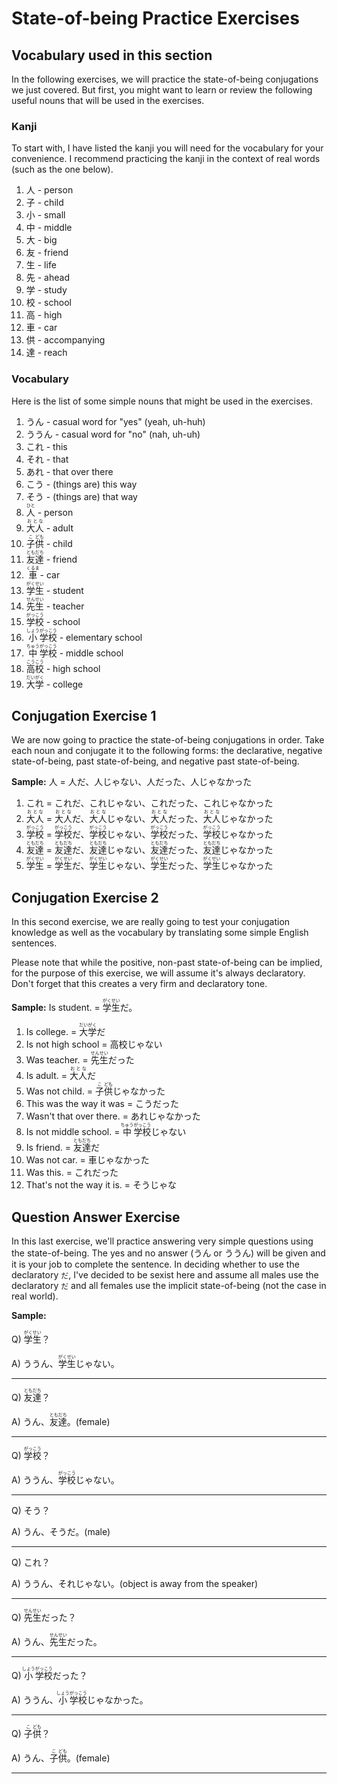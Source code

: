 # State-of-being Practice Exercises

## Vocabulary used in this section

In the following exercises, we will practice the state-of-being conjugations we just covered. But first, you might want to learn or review the following useful nouns that will be used in the exercises.

### Kanji

To start with, I have listed the kanji you will need for the vocabulary for your convenience. I recommend practicing the kanji in the context of real words (such as the one below).

1. 人 - person
1. 子 - child
1. 小 - small
1. 中 - middle
1. 大 - big
1. 友 - friend
1. 生 - life
1. 先 - ahead
1. 学 - study
1. 校 - school
1. 高 - high
1. 車 - car
1. 供 - accompanying
1. 達 - reach

### Vocabulary

Here is the list of some simple nouns that might be used in the exercises.

1. うん - casual word for "yes" (yeah, uh-huh)
1. ううん - casual word for "no" (nah, uh-uh)
1. これ - this
1. それ - that
1. あれ - that over there
1. こう - (things are) this way
1. そう - (things are) that way
1. <ruby>人<rt>ひと</rt></ruby> - person
1. <ruby>大人<rt>おとな</rt></ruby> - adult
1. <ruby>子<rt>こ</rt>供<rt>ども</rt></ruby> - child
1. <ruby>友<rt>とも</rt>達<rt>だち</rt></ruby> - friend
1. <ruby>車<rt>くるま</rt></ruby> - car
1. <ruby>学<rt>がく</rt>生<rt>せい</rt></ruby> - student
1. <ruby>先<rt>せん</rt>生<rt>せい</rt></ruby> - teacher
1. <ruby>学校<rt>がっこう</rt></ruby> - school
1. <ruby>小<rt>しょう</rt>学校<rt>がっこう</rt></ruby> - elementary school
1. <ruby>中<rt>ちゅう</rt>学校<rt>がっこう</rt></ruby> - middle school
1. <ruby>高<rt>こう</rt>校<rt>こう</rt></ruby> - high school
1. <ruby>大<rt>だい</rt>学<rt>がく</rt></ruby> - college

## Conjugation Exercise 1

We are now going to practice the state-of-being conjugations in order. Take each noun and conjugate it to the following forms: the declarative, negative state-of-being, past state-of-being, and negative past state-of-being.

__Sample:__ 人 = 人だ、人じゃない、人だった、人じゃなかった

1. これ = これだ、これじゃない、これだった、これじゃなかった
1. <ruby>大人<rt>おとな</rt></ruby> = <ruby>大人<rt>おとな</rt></ruby>だ、<ruby>大人<rt>おとな</rt></ruby>じゃない、<ruby>大人<rt>おとな</rt></ruby>だった、<ruby>大人<rt>おとな</rt></ruby>じゃなかった
1. <ruby>学校<rt>がっこう</rt></ruby> = <ruby>学校<rt>がっこう</rt></ruby>だ、<ruby>学校<rt>がっこう</rt></ruby>じゃない、<ruby>学校<rt>がっこう</rt></ruby>だった、<ruby>学校<rt>がっこう</rt></ruby>じゃなかった
1. <ruby>友<rt>とも</rt>達<rt>だち</rt></ruby> = <ruby>友<rt>とも</rt>達<rt>だち</rt></ruby>だ、<ruby>友<rt>とも</rt>達<rt>だち</rt></ruby>じゃない、<ruby>友<rt>とも</rt>達<rt>だち</rt></ruby>だった、<ruby>友<rt>とも</rt>達<rt>だち</rt></ruby>じゃなかった
1. <ruby>学<rt>がく</rt>生<rt>せい</rt></ruby> = <ruby>学<rt>がく</rt>生<rt>せい</rt></ruby>だ、<ruby>学<rt>がく</rt>生<rt>せい</rt></ruby>じゃない、<ruby>学<rt>がく</rt>生<rt>せい</rt></ruby>だった、<ruby>学<rt>がく</rt>生<rt>せい</rt></ruby>じゃなかった

## Conjugation Exercise 2

In this second exercise, we are really going to test your conjugation knowledge as well as the vocabulary by translating some simple English sentences.

Please note that while the positive, non-past state-of-being can be implied, for the purpose of this exercise, we will assume it's always declaratory. Don't forget that this creates a very firm and declaratory tone.

__Sample:__ Is student. = <ruby>学<rt>がく</rt>生<rt>せい</rt></ruby>だ。

1. Is college. = <ruby>大<rt>だい</rt>学<rt>がく</rt></ruby>だ
1. Is not high school = 高校じゃない
1. Was teacher. = <ruby>先<rt>せん</rt>生<rt>せい</rt></ruby>だった
1. Is adult. = <ruby>大人<rt>おとな</rt></ruby>だ
1. Was not child. = <ruby>子<rt>こ</rt>供<rt>ども</rt></ruby>じゃなかった
1. This was the way it was = こうだった
1. Wasn't that over there. = あれじゃなかった
1. Is not middle school. = <ruby>中<rt>ちゅう</rt>学校<rt>がっこう</rt></ruby>じゃない
1. Is friend. = <ruby>友<rt>とも</rt>達<rt>だち</rt></ruby>だ
1. Was not car. = 車じゃなかった
1. Was this. = これだった
1. That's not the way it is. = そうじゃな

## Question Answer Exercise

In this last exercise, we'll practice answering very simple questions using the state-of-being. The yes and no answer (うん or ううん) will be given and it is your job to complete the sentence. In deciding whether to use the declaratory `だ`, I've decided to be sexist here and assume all males use the declaratory `だ` and all females use the implicit state-of-being (not the case in real world).

__Sample:__

Q) <ruby>学<rt>がく</rt>生<rt>せい</rt></ruby>？

A) ううん、<ruby>学<rt>がく</rt>生<rt>せい</rt></ruby>じゃない。

---

Q) <ruby>友<rt>とも</rt>達<rt>だち</rt></ruby>？

A) うん、<ruby>友<rt>とも</rt>達<rt>だち</rt></ruby>。(female)

---

Q) <ruby>学校<rt>がっこう</rt></ruby>？

A) ううん、<ruby>学校<rt>がっこう</rt></ruby>じゃない。

---

Q) そう？

A) うん、そうだ。(male)

---

Q) これ？

A) ううん、それじゃない。(object is away from the speaker)

---

Q) <ruby>先<rt>せん</rt>生<rt>せい</rt></ruby>だった？

A) うん、<ruby>先<rt>せん</rt>生<rt>せい</rt></ruby>だった。

---

Q) <ruby>小<rt>しょう</rt>学校<rt>がっこう</rt></ruby>だった？

A) ううん、<ruby>小<rt>しょう</rt>学校<rt>がっこう</rt></ruby>じゃなかった。

---

Q) <ruby>子<rt>こ</rt>供<rt>ども</rt></ruby>？

A) うん、<ruby>子<rt>こ</rt>供<rt>ども</rt></ruby>。(female)

---